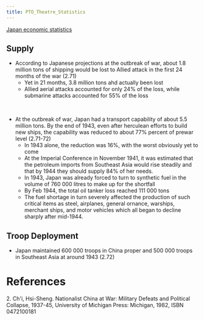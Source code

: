 ```yaml
---
title: PTO_Theatre_Statistics
---
```



[Japan economic
statistics](http://www.fischer-tropsch.org/primary_documents/presentations/AIChE%202003%20Spring%20National%20Meeting/Paper%2080d%20Stranges%20Japan.pdf)

##  Supply 

-   According to Japanese projections at the outbreak of war, about 1.8
    million tons of shipping would be lost to Allied attack in the first
    24 months of the war (2.71)
    -   Yet in 21 months, 3.8 million tons ahd actually been lost
    -   Allied aerial attacks accounted for only 24% of the loss, while
        submarine attacks accounted for 55% of the loss

&nbsp;

-   At the outbreak of war, Japan had a transport capability of about
    5.5 million tons. By the end of 1943, even after herculean efforts
    to build new ships, the capability was reduced to about 77% percent
    of prewar level (2.71-72)
    -   In 1943 alone, the reduction was 16%, with the worst obviously
        yet to come
    -   At the Imperial Conference in November 1941, it was estimated
        that the petroleum imports from Southeast Asia would rise
        steadily and that by 1944 they should supply 84% of her needs.
    -   In 1943, Japan was already forced to turn to synthetic fuel in
        the volume of 760 000 litres to make up for the shortfall
    -   By Feb 1944, the total oil tanker loss reached 111 000 tons
    -   The fuel shortage in turn severely affected the production of
        such critical items as steel, airplanes, general ornance,
        warships, merchant ships, and motor vehicles which all began to
        decline sharply after mid-1944.

##  Troop Deployment 

-   Japan maintained 600 000 troops in China proper and 500 000 troops
    in Southeast Asia at around 1943 (2.72)

#  References 

2\. Ch'i, Hsi-Sheng. Nationalist China at War: Military Defeats and
Political Collapse, 1937-45, University of Michigan Press: Michigan,
1982, ISBN 0472100181
